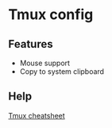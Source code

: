 # Tmux config

## Features
* Mouse support
* Copy to system clipboard

## Help
[Tmux cheatsheet](https://github.com/chuanxiang/cheatsheet/blob/master/tmux-cheatsheet.md)
